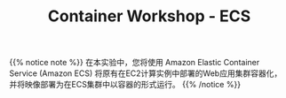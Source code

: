 ﻿---
title: "Container Workshop - ECS"
chapter: false
weight: 10
---

{{% notice note %}}
在本实验中，您将使用 Amazon Elastic Container Service (Amazon ECS) 将原有在EC2计算实例中部署的Web应用集群容器化，并将映像部署为在ECS集群中以容器的形式运行。
{{% /notice  %}}
